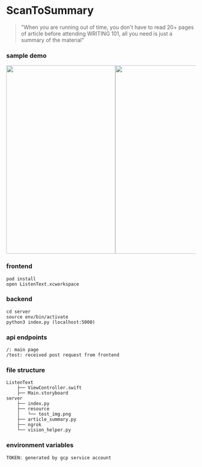 # ScanToSummary

> "When you are running out of time, you don't have to read 20+ pages of article before attending WRITING 101, all you need is just a summary of the material"

### sample demo

<div style="overflow: hidden; display: flex; justify-content:space-around;">

<img src="https://user-images.githubusercontent.com/33765173/80675033-76fe1a00-8a81-11ea-96b0-ff4bfd40f1ff.png" width="290" height="500" />
<img src="https://user-images.githubusercontent.com/33765173/80675039-7a91a100-8a81-11ea-8539-cba816dffe08.png" width="290" height="500" />
<img src="
https://user-images.githubusercontent.com/33765173/80856534-d6daf900-8c18-11ea-8783-45b01131a70b.png"
width="290" height="500" />

</div>



### frontend
```
pod install
open ListenText.xcworkspace 
```

### backend
```
cd server
source env/bin/activate
python3 index.py (localhost:5000)
```

### api endpoints
```
/: main page
/test: received post request from frontend

```

### file structure
```
ListenText
    ├── ViewController.swift 
    ├── Main.storyboard
server
    ├── index.py
    ├── resource
    │   └── test_img.png
    ├── article_summary.py
	├── ngrok
    └── vision_helper.py
```

### environment variables
```
TOKEN: generated by gcp service account
```



